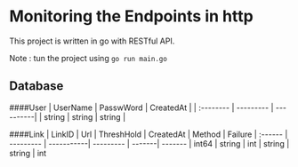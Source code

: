 # Monitoring the Endpoints in http

This project is written in go with RESTful API.

Note : tun the project using `go run main.go`

## Database

####User
| UserName  | PasswWord | CreatedAt | 
| :-------- | --------- | ----------|
| string    | string    | string    |

####Link
| LinkID  | Url       | ThreshHold | CreatedAt | Method | Failure
| :------ | --------- | -----------| --------- | -------| -------
| int64   | string    | int        | string    | string | int
